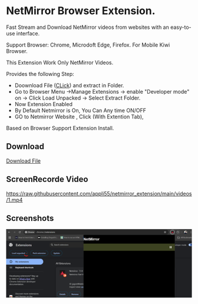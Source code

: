 # NetMirror Browser Extension.

Fast Stream and Download NetMirror videos from websites with an easy-to-use interface.

Support Browser: Chrome, Microdoft Edge, Firefox. For Mobile Kiwi Browser.

This Extension Work Only NetMirror Videos.

Provides the following Step:

  * Doownload File (<a href='https://raw.githubusercontent.com/appli55/netmirror_extension/main/file/NetMirror_extension.zip'>CLick</a>) and extract in Folder.
  * Go to Browser Menu ->Manage Extensions -> enable "Developer mode" on -> Click Load Unpacked -> Select Extract Folder.
  * Now Extension Enabled
  * By Default Netmirror is On, You Can Any time ON/OFF
  * GO to Netmirror Website , Click (With Extention Tab),

Based on Browser Support Extension Install.

## Download

<a href='https://raw.githubusercontent.com/appli55/netmirror_extension/main/file/NetMirror_extension.zip'>Download File</a>

## ScreenRecorde Video
https://raw.githubusercontent.com/appli55/netmirror_extension/main/videos/1.mp4

## Screenshots

![screenshot 1](https://raw.githubusercontent.com/appli55/netmirror_extension/main/screenshots/1.png)

